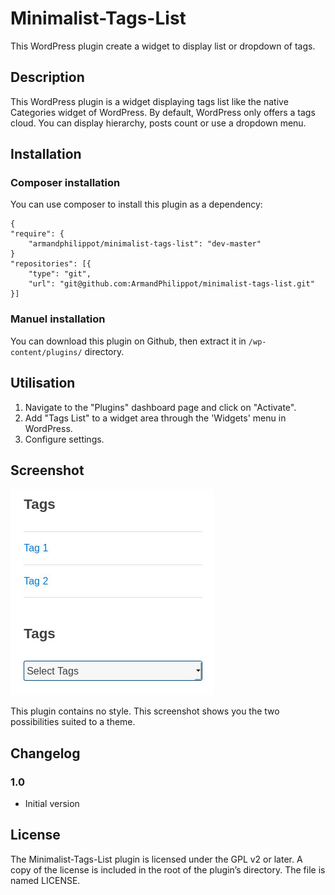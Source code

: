 # Minimalist-Tags-List

This WordPress plugin create a widget to display list or dropdown of tags.

## Description

This WordPress plugin is a widget displaying tags list like the native Categories widget of WordPress. By default, WordPress only offers a tags cloud. You can display hierarchy, posts count or use a dropdown menu.

## Installation

### Composer installation

You can use composer to install this plugin as a dependency:

```
{
"require": {
    "armandphilippot/minimalist-tags-list": "dev-master"
}
"repositories": [{
    "type": "git",
    "url": "git@github.com:ArmandPhilippot/minimalist-tags-list.git"
}]
```

### Manuel installation

You can download this plugin on Github, then extract it in `/wp-content/plugins/` directory.

## Utilisation

1. Navigate to the "Plugins" dashboard page and click on "Activate".
2. Add "Tags List" to a widget area through the 'Widgets' menu in WordPress.
3. Configure settings.

## Screenshot

![Screenshot](./screenshot.jpg)

This plugin contains no style. This screenshot shows you the two possibilities suited to a theme.

## Changelog

### 1.0

-   Initial version

## License

The Minimalist-Tags-List plugin is licensed under the GPL v2 or later. A copy of the license is included in the root of the plugin’s directory. The file is named LICENSE.
